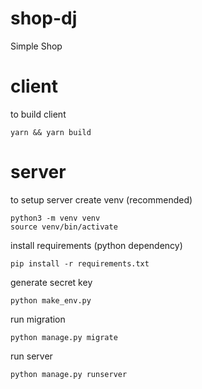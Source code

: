 # shop-dj
Simple Shop

# client
to build client

    yarn && yarn build

# server
to setup server
create venv (recommended)

    python3 -m venv venv
    source venv/bin/activate

install requirements (python dependency)

    pip install -r requirements.txt

generate secret key

    python make_env.py

run migration

    python manage.py migrate

run server

    python manage.py runserver